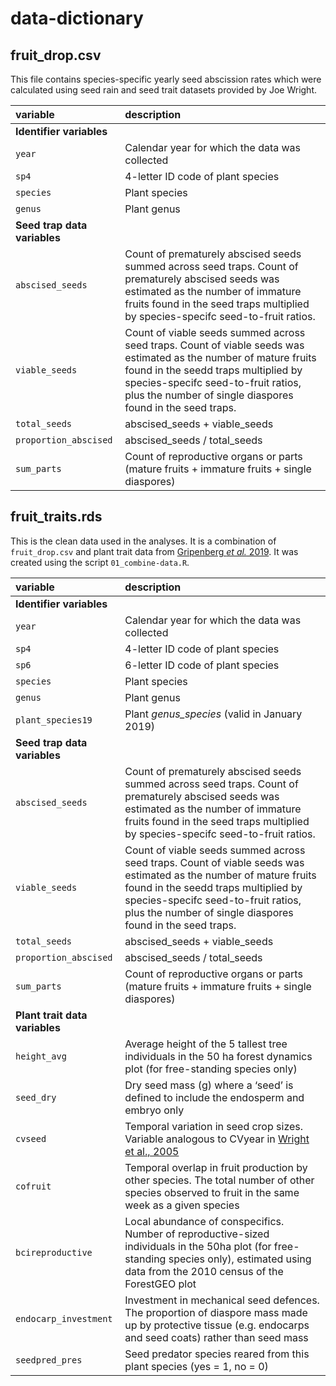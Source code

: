 # data-dictionary

## fruit_drop.csv
This file contains species-specific yearly seed abscission rates which were calculated using seed rain and seed trait datasets provided by Joe Wright. 

| variable | description |
|:---------|:------------|
| **Identifier variables** | |
| `year` | Calendar year for which the data was collected |
| `sp4` | 4-letter ID code of plant species  |
| `species` | Plant species |
| `genus` | Plant genus |
| **Seed trap data variables** | |
| `abscised_seeds` | Count of prematurely abscised seeds summed across seed traps. Count of prematurely abscised seeds was estimated as the number of immature fruits found in the seed traps multiplied by species-specifc seed-to-fruit ratios. |
| `viable_seeds` | Count of viable seeds summed across seed traps. Count of viable seeds was estimated as the number of mature fruits found in the seedd traps multiplied by species-specifc seed-to-fruit ratios, plus the number of single diaspores found in the seed traps. |
| `total_seeds` | abscised_seeds + viable_seeds |
| `proportion_abscised` | abscised_seeds / total_seeds |
| `sum_parts` | Count of reproductive organs or parts (mature fruits + immature fruits + single diaspores) |

## fruit_traits.rds
This is the clean data used in the analyses. It is a combination of `fruit_drop.csv` and plant trait data from [Gripenberg _et al._ 2019](https://doi.org/10.1111/ele.13359). It was created using the script `01_combine-data.R`.

| variable | description |
|:---------|:------------|
| **Identifier variables** | |
| `year` | Calendar year for which the data was collected |
| `sp4` | 4-letter ID code of plant species  |
| `sp6` | 6-letter ID code of plant species  |
| `species` | Plant species |
| `genus` | Plant genus |
| `plant_species19` | Plant *genus_species* (valid in January 2019) |
| **Seed trap data variables** | |
| `abscised_seeds` | Count of prematurely abscised seeds summed across seed traps. Count of prematurely abscised seeds was estimated as the number of immature fruits found in the seed traps multiplied by species-specifc seed-to-fruit ratios. |
| `viable_seeds` | Count of viable seeds summed across seed traps. Count of viable seeds was estimated as the number of mature fruits found in the seedd traps multiplied by species-specifc seed-to-fruit ratios, plus the number of single diaspores found in the seed traps. |
| `total_seeds` | abscised_seeds + viable_seeds |
| `proportion_abscised` | abscised_seeds / total_seeds |
| `sum_parts` | Count of reproductive organs or parts (mature fruits + immature fruits + single diaspores) |
| **Plant trait data variables** | |
| `height_avg` | Average height of the 5 tallest tree individuals in the 50 ha forest dynamics plot (for free-standing species only) |
| `seed_dry` | Dry seed mass (g) where a ‘seed’ is defined to include the endosperm and embryo only |
| `cvseed` | Temporal variation in seed crop sizes. Variable analogous to CVyear in [Wright et al., 2005](http://doi.wiley.com/10.1890/03-0750) |
| `cofruit` | Temporal overlap in fruit production by other species. The total number of other species observed to fruit in the same week as a given species |
| `bcireproductive` | Local abundance of conspecifics. Number of reproductive-sized individuals in the 50ha plot (for free-standing species only), estimated using data from the 2010 census of the ForestGEO plot |
| `endocarp_investment` | Investment in mechanical seed defences. The proportion of diaspore mass made up by protective tissue (e.g. endocarps and seed coats) rather than seed mass|
| `seedpred_pres` | Seed predator species reared from this plant species (yes = 1, no = 0) |
